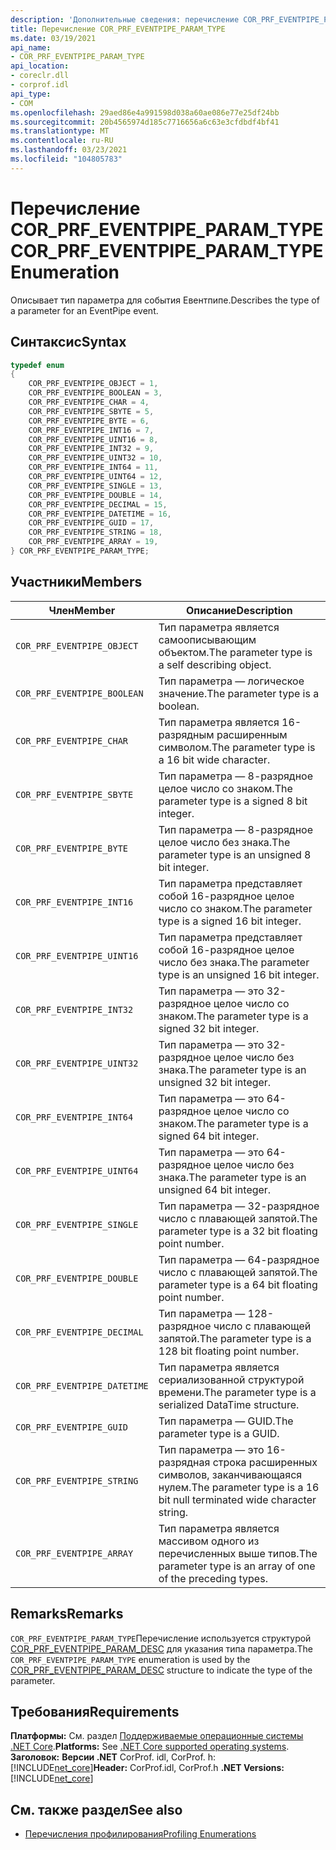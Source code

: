 ```yaml
---
description: 'Дополнительные сведения: перечисление COR_PRF_EVENTPIPE_PARAM_TYPE'
title: Перечисление COR_PRF_EVENTPIPE_PARAM_TYPE
ms.date: 03/19/2021
api_name:
- COR_PRF_EVENTPIPE_PARAM_TYPE
api_location:
- coreclr.dll
- corprof.idl
api_type:
- COM
ms.openlocfilehash: 29aed86e4a991598d038a60ae086e77e25df24bb
ms.sourcegitcommit: 20b4565974d185c7716656a6c63e3cfdbdf4bf41
ms.translationtype: MT
ms.contentlocale: ru-RU
ms.lasthandoff: 03/23/2021
ms.locfileid: "104805783"
---
```

# <a name="cor_prf_eventpipe_param_type-enumeration"></a><span data-ttu-id="77836-103">Перечисление COR_PRF_EVENTPIPE_PARAM_TYPE</span><span class="sxs-lookup"><span data-stu-id="77836-103">COR_PRF_EVENTPIPE_PARAM_TYPE Enumeration</span></span>

<span data-ttu-id="77836-104">Описывает тип параметра для события Евентпипе.</span><span class="sxs-lookup"><span data-stu-id="77836-104">Describes the type of a parameter for an EventPipe event.</span></span>
  
## <a name="syntax"></a><span data-ttu-id="77836-105">Синтаксис</span><span class="sxs-lookup"><span data-stu-id="77836-105">Syntax</span></span>  
  
```cpp  
typedef enum
{
    COR_PRF_EVENTPIPE_OBJECT = 1,
    COR_PRF_EVENTPIPE_BOOLEAN = 3,
    COR_PRF_EVENTPIPE_CHAR = 4,
    COR_PRF_EVENTPIPE_SBYTE = 5,
    COR_PRF_EVENTPIPE_BYTE = 6,
    COR_PRF_EVENTPIPE_INT16 = 7,
    COR_PRF_EVENTPIPE_UINT16 = 8,
    COR_PRF_EVENTPIPE_INT32 = 9,
    COR_PRF_EVENTPIPE_UINT32 = 10,
    COR_PRF_EVENTPIPE_INT64 = 11,
    COR_PRF_EVENTPIPE_UINT64 = 12,
    COR_PRF_EVENTPIPE_SINGLE = 13,
    COR_PRF_EVENTPIPE_DOUBLE = 14,
    COR_PRF_EVENTPIPE_DECIMAL = 15,
    COR_PRF_EVENTPIPE_DATETIME = 16,
    COR_PRF_EVENTPIPE_GUID = 17,
    COR_PRF_EVENTPIPE_STRING = 18,
    COR_PRF_EVENTPIPE_ARRAY = 19,
} COR_PRF_EVENTPIPE_PARAM_TYPE;
```  
  
## <a name="members"></a><span data-ttu-id="77836-106">Участники</span><span class="sxs-lookup"><span data-stu-id="77836-106">Members</span></span>  
  
|<span data-ttu-id="77836-107">Член</span><span class="sxs-lookup"><span data-stu-id="77836-107">Member</span></span>|<span data-ttu-id="77836-108">Описание</span><span class="sxs-lookup"><span data-stu-id="77836-108">Description</span></span>|  
|------------|-----------------|  
|`COR_PRF_EVENTPIPE_OBJECT`|<span data-ttu-id="77836-109">Тип параметра является самоописывающим объектом.</span><span class="sxs-lookup"><span data-stu-id="77836-109">The parameter type is a self describing object.</span></span>|
|`COR_PRF_EVENTPIPE_BOOLEAN`|<span data-ttu-id="77836-110">Тип параметра — логическое значение.</span><span class="sxs-lookup"><span data-stu-id="77836-110">The parameter type is a boolean.</span></span>|
|`COR_PRF_EVENTPIPE_CHAR`|<span data-ttu-id="77836-111">Тип параметра является 16-разрядным расширенным символом.</span><span class="sxs-lookup"><span data-stu-id="77836-111">The parameter type is a 16 bit wide character.</span></span>|
|`COR_PRF_EVENTPIPE_SBYTE`|<span data-ttu-id="77836-112">Тип параметра — 8-разрядное целое число со знаком.</span><span class="sxs-lookup"><span data-stu-id="77836-112">The parameter type is a signed 8 bit integer.</span></span>|
|`COR_PRF_EVENTPIPE_BYTE`|<span data-ttu-id="77836-113">Тип параметра — 8-разрядное целое число без знака.</span><span class="sxs-lookup"><span data-stu-id="77836-113">The parameter type is an unsigned 8 bit integer.</span></span>|
|`COR_PRF_EVENTPIPE_INT16`|<span data-ttu-id="77836-114">Тип параметра представляет собой 16-разрядное целое число со знаком.</span><span class="sxs-lookup"><span data-stu-id="77836-114">The parameter type is a signed 16 bit integer.</span></span>|
|`COR_PRF_EVENTPIPE_UINT16`|<span data-ttu-id="77836-115">Тип параметра представляет собой 16-разрядное целое число без знака.</span><span class="sxs-lookup"><span data-stu-id="77836-115">The parameter type is an unsigned 16 bit integer.</span></span>|
|`COR_PRF_EVENTPIPE_INT32`|<span data-ttu-id="77836-116">Тип параметра — это 32-разрядное целое число со знаком.</span><span class="sxs-lookup"><span data-stu-id="77836-116">The parameter type is a signed 32 bit integer.</span></span>|
|`COR_PRF_EVENTPIPE_UINT32`|<span data-ttu-id="77836-117">Тип параметра — это 32-разрядное целое число без знака.</span><span class="sxs-lookup"><span data-stu-id="77836-117">The parameter type is an unsigned 32 bit integer.</span></span>|
|`COR_PRF_EVENTPIPE_INT64`|<span data-ttu-id="77836-118">Тип параметра — это 64-разрядное целое число со знаком.</span><span class="sxs-lookup"><span data-stu-id="77836-118">The parameter type is a signed 64 bit integer.</span></span>|
|`COR_PRF_EVENTPIPE_UINT64`|<span data-ttu-id="77836-119">Тип параметра — это 64-разрядное целое число без знака.</span><span class="sxs-lookup"><span data-stu-id="77836-119">The parameter type is an unsigned 64 bit integer.</span></span>|
|`COR_PRF_EVENTPIPE_SINGLE`|<span data-ttu-id="77836-120">Тип параметра — 32-разрядное число с плавающей запятой.</span><span class="sxs-lookup"><span data-stu-id="77836-120">The parameter type is a 32 bit floating point number.</span></span>|
|`COR_PRF_EVENTPIPE_DOUBLE`|<span data-ttu-id="77836-121">Тип параметра — 64-разрядное число с плавающей запятой.</span><span class="sxs-lookup"><span data-stu-id="77836-121">The parameter type is a 64 bit floating point number.</span></span>|
|`COR_PRF_EVENTPIPE_DECIMAL`|<span data-ttu-id="77836-122">Тип параметра — 128-разрядное число с плавающей запятой.</span><span class="sxs-lookup"><span data-stu-id="77836-122">The parameter type is a 128 bit floating point number.</span></span>|
|`COR_PRF_EVENTPIPE_DATETIME`|<span data-ttu-id="77836-123">Тип параметра является сериализованной структурой времени.</span><span class="sxs-lookup"><span data-stu-id="77836-123">The parameter type is a serialized DataTime structure.</span></span>|
|`COR_PRF_EVENTPIPE_GUID`|<span data-ttu-id="77836-124">Тип параметра — GUID.</span><span class="sxs-lookup"><span data-stu-id="77836-124">The parameter type is a GUID.</span></span>|
|`COR_PRF_EVENTPIPE_STRING`|<span data-ttu-id="77836-125">Тип параметра — это 16-разрядная строка расширенных символов, заканчивающаяся нулем.</span><span class="sxs-lookup"><span data-stu-id="77836-125">The parameter type is a 16 bit null terminated wide character string.</span></span>|
|`COR_PRF_EVENTPIPE_ARRAY`|<span data-ttu-id="77836-126">Тип параметра является массивом одного из перечисленных выше типов.</span><span class="sxs-lookup"><span data-stu-id="77836-126">The parameter type is an array of one of the preceding types.</span></span>|
  
## <a name="remarks"></a><span data-ttu-id="77836-127">Remarks</span><span class="sxs-lookup"><span data-stu-id="77836-127">Remarks</span></span>  

 <span data-ttu-id="77836-128">`COR_PRF_EVENTPIPE_PARAM_TYPE`Перечисление используется структурой [COR_PRF_EVENTPIPE_PARAM_DESC](cor-prf-eventpipe-param-desc-structure.md) для указания типа параметра.</span><span class="sxs-lookup"><span data-stu-id="77836-128">The `COR_PRF_EVENTPIPE_PARAM_TYPE` enumeration is used by the [COR_PRF_EVENTPIPE_PARAM_DESC](cor-prf-eventpipe-param-desc-structure.md) structure to indicate the type of the parameter.</span></span>
  
## <a name="requirements"></a><span data-ttu-id="77836-129">Требования</span><span class="sxs-lookup"><span data-stu-id="77836-129">Requirements</span></span>  

<span data-ttu-id="77836-130">**Платформы:** См. раздел [Поддерживаемые операционные системы .NET Core](../../../core/install/windows.md?pivots=os-windows).</span><span class="sxs-lookup"><span data-stu-id="77836-130">**Platforms:** See [.NET Core supported operating systems](../../../core/install/windows.md?pivots=os-windows).</span></span>
<span data-ttu-id="77836-131">**Заголовок:** **Версии .NET** CorProf. idl, CorProf. h: [!INCLUDE[net_core](../../../../includes/net-core-50-md.md)]</span><span class="sxs-lookup"><span data-stu-id="77836-131">**Header:** CorProf.idl, CorProf.h **.NET Versions:** [!INCLUDE[net_core](../../../../includes/net-core-50-md.md)]</span></span>
  
## <a name="see-also"></a><span data-ttu-id="77836-132">См. также раздел</span><span class="sxs-lookup"><span data-stu-id="77836-132">See also</span></span>

- [<span data-ttu-id="77836-133">Перечисления профилирования</span><span class="sxs-lookup"><span data-stu-id="77836-133">Profiling Enumerations</span></span>](profiling-enumerations.md)
